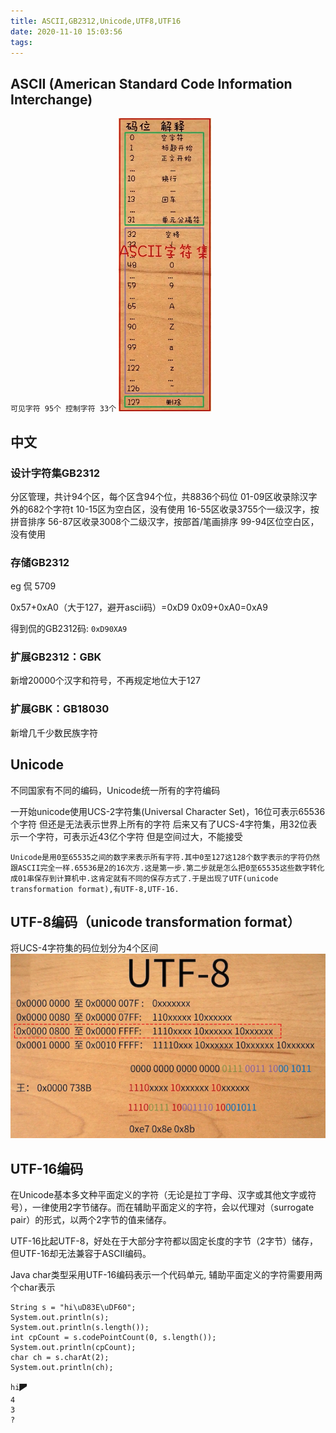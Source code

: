 ```yaml
---
title: ASCII,GB2312,Unicode,UTF8,UTF16
date: 2020-11-10 15:03:56
tags:
---
```


## ASCII (American Standard Code Information Interchange)

`
可见字符 95个
控制字符 33个
`
![](/images/character_coding/ascii.png)

## 中文

### 设计字符集GB2312
分区管理，共计94个区，每个区含94个位，共8836个码位
01-09区收录除汉字外的682个字符t 
10-15区为空白区，没有使用
16-55区收录3755个一级汉字，按拼音排序
56-87区收录3008个二级汉字，按部首/笔画排序
99-94区位空白区，没有使用

### 存储GB2312

eg 侃 5709

0x57+0xA0（大于127，避开ascii码）=0xD9
0x09+0xA0=0xA9

得到侃的GB2312码: `0xD90XA9`

### 扩展GB2312：GBK

新增20000个汉字和符号，不再规定地位大于127

### 扩展GBK：GB18030

新增几千少数民族字符


## Unicode

不同国家有不同的编码，Unicode统一所有的字符编码

一开始unicode使用UCS-2字符集(Universal Character Set)，16位可表示65536个字符
但还是无法表示世界上所有的字符
后来又有了UCS-4字符集，用32位表示一个字符，可表示近43亿个字符
但是空间过大，不能接受

`
Unicode是用0至65535之间的数字来表示所有字符.其中0至127这128个数字表示的字符仍然跟ASCII完全一样.65536是2的16次方.这是第一步.第二步就是怎么把0至65535这些数字转化成01串保存到计算机中.这肯定就有不同的保存方式了.于是出现了UTF(unicode transformation format),有UTF-8,UTF-16.
`

## UTF-8编码（unicode transformation format）

将UCS-4字符集的码位划分为4个区间
![](/images/character_coding/utf8.png)

## UTF-16编码

在Unicode基本多文种平面定义的字符（无论是拉丁字母、汉字或其他文字或符号），一律使用2字节储存。而在辅助平面定义的字符，会以代理对（surrogate pair）的形式，以两个2字节的值来储存。

UTF-16比起UTF-8，好处在于大部分字符都以固定长度的字节（2字节）储存，但UTF-16却无法兼容于ASCII编码。

Java char类型采用UTF-16编码表示一个代码单元, 辅助平面定义的字符需要用两个char表示

```
String s = "hi\uD83E\uDF60";
System.out.println(s);
System.out.println(s.length());
int cpCount = s.codePointCount(0, s.length());
System.out.println(cpCount);
char ch = s.charAt(2);
System.out.println(ch);

hi🭠
4
3
?
```


